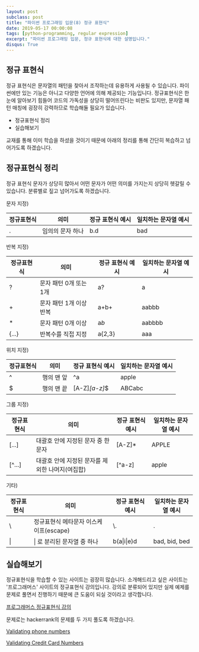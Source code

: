 ```yaml
---
layout: post
subclass: post
title: "파이썬 프로그래밍 입문(8) 정규 표현식"
date: 2019-05-17 00:00:08
tags: [python-programming, regular expression]
excerpt: "파이썬 프로그래밍 입문, 정규 표현식에 대한 설명입니다."
disqus: True
---
```


## 정규 표현식

정규 표현식은 문자열의 패턴을 찾아서 조작하는데 유용하게 사용될 수 있습니다. 파이썬에만 있는 기능은 아니고 다양한 언어에 의해 제공되는 기능입니다. 정규표현식은 한 눈에 알아보기 힘들어 코드의 가독성을 상당히 떨어뜨린다는 비판도 있지만, 문자열 패턴 매칭에 굉장히 강력하므로 학습해둘 필요가 있습니다.

- 정규표현식 정리
- 실습해보기

교재를 통해 이미 학습을 하셨을 것이기 때문에 아래의 정리를 통해 간단히 복습하고 넘어가도록 하겠습니다.

## 정규표현식 정리

정규 표현식 문자가 상당히 많아서 어떤 문자가 어떤 의미를 가지는지 상당히 헷갈릴 수 있습니다. 분류별로 짚고 넘어가도록 하겠습니다.

문자 지정)

| 정규표현식 | 의미             | 정규 표현식 예시 | 일치하는 문자열 예시 |
| ---------- | ---------------- | ---------------- | -------------------- |
| .          | 임의의 문자 하나 | b.d              | bad                  |

반복 지정)

| 정규표현식 | 의미                    | 정규 표현식 예시 | 일치하는 문자열 예시 |
| ---------- | ----------------------- | ---------------- | -------------------- |
| ?          | 문자 패턴 0개 또는 1개  | a?               | a                    |
| \+         | 문자 패턴 1개 이상 반복 | a+b+             | aabbb                |
| \*         | 문자 패턴 0개 이상      | a*b*             | aabbbb               |
| {...}      | 반복수를 직접 지정      | a{2,3}           | aaa                  |

위치 지정)

| 정규표현식 | 의미       | 정규 표현식 예시 | 일치하는 문자열 예시 |
| ---------- | ---------- | ---------------- | -------------------- |
| ^          | 행의 맨 앞 | ^a               | apple                |
| \$         | 행의 맨 끝 | [A-Z]_[a-z]_\$   | ABCabc               |

그룹 지정)

| 정규표현식 | 의미                                            | 정규 표현식 예시 | 일치하는 문자열 예시 |
| ---------- | ----------------------------------------------- | ---------------- | -------------------- |
| [...]      | 대괄호 안에 지정된 문자 중 한 문자              | [A-Z]\*          | APPLE                |
| [^...]     | 대괄호 안에 지정된 문자를 제외한 나머지(여집합) | [^a-z]           | apple                |

기타)

| 정규표현식 | 의미                                   | 정규 표현식 예시    | 일치하는 문자열 예시 |
| ---------- | -------------------------------------- | ------------------- | -------------------- |
| \\         | 정규표현식 메타문자 이스케이프(escape) | \\.                 | \.                   |
| &#124;     | &#124; 로 분리된 문자열 중 하나        | b(a&#124;i&#124;e)d | bad, bid, bed        |

## 실습해보기

정규표현식을 학습할 수 있는 사이트는 굉장히 많습니다. 소개해드리고 싶은 사이트는 '프로그래머스' 사이트의 정규표현식 강의입니다. 강의로 분류되어 있지만 실제 예제를 문제로 풀면서 진행하기 때문에 큰 도움이 되실 것이라고 생각합니다.

[프로그래머스 정규표현식 강의](https://programmers.co.kr/learn/courses/11)

문제로는 hackerrank의 문제를 두 가지 풀도록 하겠습니다.

[Validating phone numbers](https://www.hackerrank.com/challenges/validating-the-phone-number/problem)

[Validating Credit Card Numbers](https://www.hackerrank.com/challenges/validating-credit-card-number/problem)
